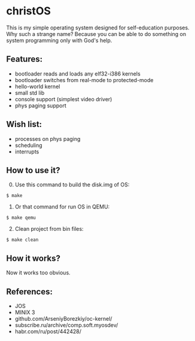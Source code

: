 # christOS
This is my simple operating system designed for self-education purposes.
Why such a strange name? Because you can be able to do something on system programming only with God's help.

## Features:
* bootloader reads and loads any elf32-i386 kernels
* bootloader switches from real-mode to protected-mode
* hello-world kernel
* small std lib
* console support (simplest video driver)
* phys paging support

## Wish list:
* processes on phys paging
* scheduling
* interrupts

## How to use it?
0. Use this command to build the disk.img of OS:
```
$ make
```

1. Or that command for run OS in QEMU:
```
$ make qemu
```

2. Clean project from bin files:
```
$ make clean
```

## How it works?
Now it works too obvious.

## References:
* JOS
* MINIX 3
* github.com/ArseniyBorezkiy/oc-kernel/
* subscribe.ru/archive/comp.soft.myosdev/
* habr.com/ru/post/442428/

